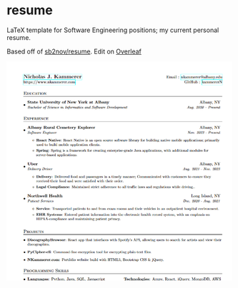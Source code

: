 # resume
LaTeX template for Software Engineering positions; my current personal resume.

Based off of [sb2nov/resume](https://github.com/sb2nov/resume/). Edit on [Overleaf](https://www.overleaf.com/)

![Example resume](resume.png)
